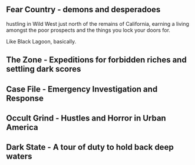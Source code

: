 ## Fear Country - demons and desperadoes

hustling in Wild West just north of the remains of California, earning a living amongst the poor prospects and the things you lock your doors for.

Like Black Lagoon, basically.
## The Zone - Expeditions for forbidden riches and settling dark scores


## Case File - Emergency Investigation and Response

## Occult Grind - Hustles and Horror in Urban America
## Dark State - A tour of duty to hold back deep waters
